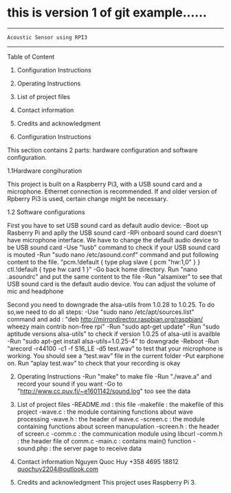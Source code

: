 # this is version 1 of git example......

----------------------------------------------
	Acoustic Sensor using RPI3
--------------------------------------------------

Table of Content
1. Configuration Instructions
2. Operating Instructions
3. List of project files
4. Contact information
5. Credits and acknowledgment


1. Configuration Instructions

This section contains 2 parts: hardware configuration and software configuration.

1.1Hardware congihuration

This project is built on a Raspberry Pi3, with a USB sound card and a microphone.
Ethernet connection is recommended. If and older version of Rpberry Pi3 is used,
certain change might be necessary.

1.2 Software configurations

First you have to set USB sound card as default audio device:
-Boot up Rasberry Pi and aplly the USB sound card
-RPi onboard sound card doesn't have microphone interface. We have to change the default audio device to be USB sound card
-Use "lusb" command to check if your USB sound card is mouted
-Run "sudo nano /etc/asound.conf" command and put following content to the file. "pcm.!default { type plug slave { pcm "hw:1,0" } } ctl.!default { type hw card 1 }"
-Go back home directory. Run "nano .asoundrc" and put the same content to the file
-Run "alsamixer" to see that USB sound card is the default audio device. You can adjust the volume of mic and headphone


Second you need to downgrade the alsa-utils from 1.0.28 to 1.0.25. To do so,we need to do all steps:
-Use "sudo nano /etc/apt/sources.list" command and add : "deb http://mirrordirector.raspbian.org/raspbian/ wheezy main contrib non-free rpi"
-Run "sudo apt-get update"
-Run "sudo aptitude versions alsa-utils" to check if version 1.0.25 of alsa-util is availble
-Run "sudo apt-get install alsa-utils=1.0.25-4" to downgrade
-Reboot
-Run “arecord -r44100 -c1 -f S16_LE -d5 test.wav” to test that your microphone is working. You should see a “test.wav” file in the current folder
-Put earphone on. Run “aplay test.wav” to check that your recording is okay

2. Operating Instructions
-Run "make" to make file
-Run "./wave.a" and record your sound if you want
-Go to "http://www.cc.puv.fi/~e1601142/sound.log" too see the data

3. List of project files
-README.md	: this file
-makefile	: the makefile of this project
-wave.c		: the module containing functions about wave processing
-wave.h		: the header of wave.c
-screen.c	: the module containing functions about screen manupulation
-screen.h	: the header of screen.c
-comm.c		: the communication module using libcurl
-comm.h 	: the header file of comm.c
-main.c		: contains main() function
-sound.php	: the server page to receive data


4. Contact information
Nguyen Quoc Huy
+358 4695 18812
quochuy2204@outlook.com

5. Credits and acknowledgment
This project uses Raspberry Pi 3.

